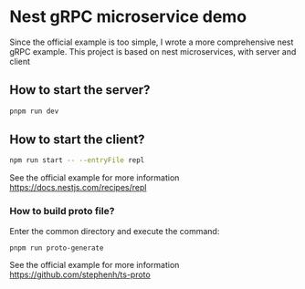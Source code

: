 # Nest gRPC microservice demo
Since the official example is too simple, I wrote a more comprehensive nest gRPC example. This project is based on nest microservices, with server and client
## How to start the server?
```sh
pnpm run dev
```
## How to start the client?
```sh
npm run start -- --entryFile repl
```
See the official example for more information
https://docs.nestjs.com/recipes/repl
### How to build proto file?
Enter the common directory and execute the command:
```sh
pnpm run proto-generate
```
See the official example for more information
https://github.com/stephenh/ts-proto
